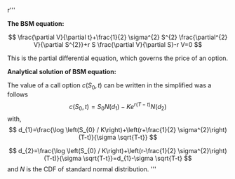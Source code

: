 r'''

**The BSM equation:**

$$
\frac{\partial V}{\partial t}+\frac{1}{2} \sigma^{2} S^{2} \frac{\partial^{2} V}{\partial S^{2}}+r S \frac{\partial V}{\partial S}-r V=0
$$

This is the partial differential equation, which governs the price of an option.

**Analytical solution of BSM equation:**

The value of a call option $c\left(S_{0}, t\right)$ can be written in the simplified was a follows
$$
c\left(S_{0}, t\right)=S_{0} N\left(d_{1}\right)-K e^{r(T-t)} N\left(d_{2}\right)
$$
with,
$$
d_{1}=\frac{\log \left(S_{0} / K\right)+\left(r+\frac{1}{2} \sigma^{2}\right)(T-t)}{\sigma \sqrt{T-t}}
$$

$$
d_{2}=\frac{\log \left(S_{0} / K\right)+\left(r-\frac{1}{2} \sigma^{2}\right)(T-t)}{\sigma \sqrt{T-t}}=d_{1}-\sigma \sqrt{T-t}
$$
and $N$ is the CDF of standard normal distribution.
'''
